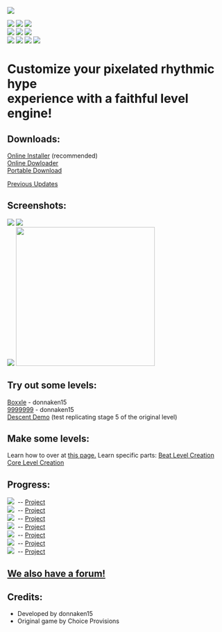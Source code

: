 ![](https://i.ibb.co/KFnG4Dm/bit-triptest.png)<br/>
<!--link rel="shortcut icon" type="image/x-icon" href="https://storage.proboards.com/6944403/images/LCsrUrxjAmLwpmZiPHef.ico"/-->
<!--![](https://img.shields.io/github/commit-activity/m/donnaken15/Bit.Trip_Editor)-->
![](https://img.shields.io/github/v/tag/donnaken15/Bit.Trip_Editor)
[![](https://img.shields.io/badge/Made%20with-GameMaker%208-1f425f)](http://gamemaker81.weebly.com/)
[![](https://img.shields.io/discord/447122379265802240)](https://discord.gg/kvNSJmq)<br/>
[![](https://img.shields.io/badge/License-AGPL--3.0_License-blue.svg)](https://creativecommons.org/licenses/by-nc-sa/4.0/)
[![](https://img.shields.io/github/languages/code-size/donnaken15/Bit.Trip_Editor)](https://github.com/donnaken15/Bit.Trip_Editor/tree/master/src)
![](https://img.shields.io/github/last-commit/donnaken15/Bit.Trip_Editor)<br/>
![](https://img.shields.io/badge/Open%20Source-%E2%99%A5-00b788)<!--https://i.ibb.co/k99mssc/osrc.png--><!--https://badges.frapsoft.com/os/v2/open-source.png?v=103-->
![](https://img.shields.io/github/downloads/donnaken15/Bit.Trip_Editor/total)
![](https://img.shields.io/badge/platform-windows-lightgrey)<!--%20|%20macos--><!--[![HitCount](http://hits.dwyl.com/donnaken15/Bit.Trip_Editor.svg)](http://hits.dwyl.com/donnaken15/BitTrip_editor)><br/-->
[![](https://img.shields.io/twitter/url?style=social&url=http%3A%2F%2Fbittripeditor.boards.net)](https://twitter.com/intent/tweet?text=This%20project%20is%20so%20cool!:&url=https%3A%2F%2Fgithub.com%2Fdonnaken15%2FBit.Trip_Editor)
# Customize your pixelated rhythmic hype<br/>experience with a faithful level engine!
## Downloads:
[Online Installer](https://github.com/donnaken15/Bit.Trip_Editor/releases/download/installer/install.exe) (recommended)<br/>
[Online Dowloader](https://github.com/donnaken15/Bit.Trip_Editor/releases/download/online-dl/online-dl.zip)<br/>
[Portable Download](https://github.com/donnaken15/Bit.Trip_Editor/archive/master.zip)

[Previous Updates](https://github.com/donnaken15/Bit.Trip_Editor/tags)

## Screenshots:
![](https://i.ibb.co/0r7y1gH/scrtest2.png)
![](https://i.ibb.co/7tZLXBH/scrtest1.png)<br/>
![](https://i.ibb.co/0FV4q6m/scrtest3.png)
<img src=https://i.ibb.co/B6dRS84/image.png width="320">

## Try out some levels:
[Boxxle](https://drive.google.com/uc?id=1ffYBphGpSdNe40eWTylwjMA5XFMLW3ce) - donnaken15<br/>
[9999999](https://www.mediafire.com/file/ffd6sny948gyeyo/) - donnaken15<br/>
[Descent Demo](https://drive.google.com/uc?id=1AN-estUjS2RrBpZci0gJW4Uij2Yavim5) (test replicating stage 5 of the original level)

## Make some levels:
Learn how to over at [this page.](https://github.com/donnaken15/Bit.Trip_Editor/wiki/How-to-Make-a-Level)
Learn specific parts:
[Beat Level Creation](https://github.com/donnaken15/Bit.Trip_Editor/wiki/How-to-Make-a-Level#beatcheatsheet)
[Core Level Creation](https://github.com/donnaken15/Bit.Trip_Editor/wiki/How-to-Make-a-Level#corecheatsheet)

## Progress:
![](https://progress-bar.dev/065?width=200&title=%E2%80%86Beat)     &nbsp;-- [Project](https://github.com/donnaken15/Bit.Trip_Editor/projects/1)<br/>
![](https://progress-bar.dev/043?width=200&title=%E2%80%86Core)     &nbsp;-- [Project](https://github.com/donnaken15/Bit.Trip_Editor/projects/3)<br/>
![](https://progress-bar.dev/001?width=200&title=%E2%80%86Void)     &nbsp;-- [Project](https://github.com/donnaken15/Bit.Trip_Editor/projects/4)<br/>
![](https://progress-bar.dev/000?width=188&title=%E2%80%86Runner)   &nbsp;-- [Project](https://github.com/donnaken15/Bit.Trip_Editor/projects/5)<br/>
![](https://progress-bar.dev/000?width=200&title=%E2%80%86Fate)     &nbsp;-- [Project](https://github.com/donnaken15/Bit.Trip_Editor/projects/6)<br/>
![](https://progress-bar.dev/002?width=200&title=%E2%80%86Flux)     &nbsp;-- [Project](https://github.com/donnaken15/Bit.Trip_Editor/projects/7)<br/>
![](https://progress-bar.dev/021?width=176&title=%E2%80%86Designer) &nbsp;-- [Project](https://github.com/donnaken15/Bit.Trip_Editor/projects/2)

## [We also have a forum!](http://bittripeditor.forums.net)

## Credits:
- Developed by donnaken15
- Original game by Choice Provisions
